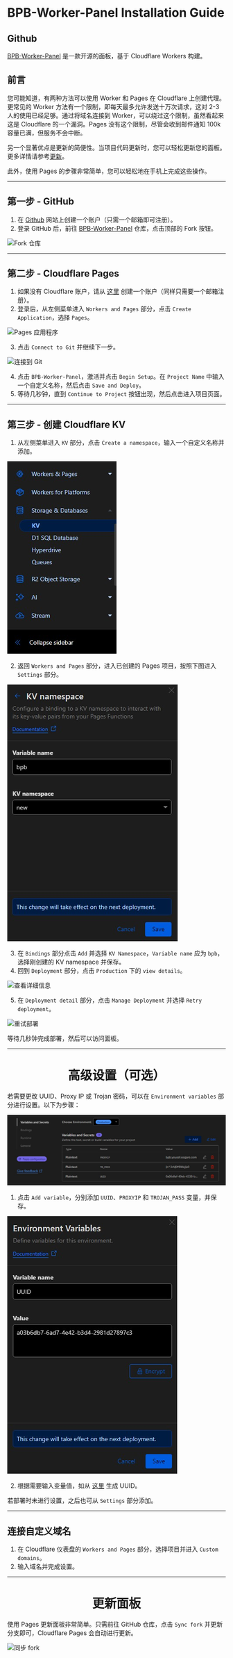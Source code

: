 # BPB-Worker-Panel Installation Guide

## Github
[BPB-Worker-Panel](https://github.com/Starry-Sky-World/BPB-Worker-Panel-Chinese) 是一款开源的面板，基于 Cloudflare Workers 构建。
## 前言
您可能知道，有两种方法可以使用 Worker 和 Pages 在 Cloudflare 上创建代理。更常见的 Worker 方法有一个限制，即每天最多允许发送十万次请求，这对 2-3 人的使用已经足够。通过将域名连接到 Worker，可以绕过这个限制，虽然看起来这是 Cloudflare 的一个漏洞。Pages 没有这个限制，尽管会收到邮件通知 100k 容量已满，但服务不会中断。

另一个显著优点是更新的简便性。当项目代码更新时，您可以轻松更新您的面板。更多详情请参考[更新](#更新)。

此外，使用 Pages 的步骤非常简单，您可以轻松地在手机上完成这些操作。

---

## 第一步 - GitHub
1. 在 [Github](https://github.com/signup) 网站上创建一个账户（只需一个邮箱即可注册）。
2. 登录 GitHub 后，前往 [BPB-Worker-Panel](https://github.com/bia-pain-bache/BPB-Worker-Panel) 仓库，点击顶部的 Fork 按钮。

![Fork 仓库](https://github.com/bia-pain-bache/BPB-Worker-Panel/blob/main/docs/assets/images/Fork_repo.jpg?raw=true)

---

## 第二步 - Cloudflare Pages
1. 如果没有 Cloudflare 账户，请从 [这里](https://dash.cloudflare.com/sign-up) 创建一个账户（同样只需要一个邮箱注册）。
2. 登录后，从左侧菜单进入 `Workers and Pages` 部分，点击 `Create Application`，选择 `Pages`。

![Pages 应用程序](https://github.com/bia-pain-bache/BPB-Worker-Panel/blob/main/docs/assets/images/Pages_application.jpg?raw=true)

3. 点击 `Connect to Git` 并继续下一步。

![连接到 Git](https://github.com/bia-pain-bache/BPB-Worker-Panel/blob/main/docs/assets/images/Connect_to_git.jpg?raw=true)

4. 点击 `BPB-Worker-Panel`，激活并点击 `Begin Setup`。在 `Project Name` 中输入一个自定义名称，然后点击 `Save and Deploy`。
5. 等待几秒钟，直到 `Continue to Project` 按钮出现，然后点击进入项目页面。

---

## 第三步 - 创建 Cloudflare KV
1. 从左侧菜单进入 `KV` 部分，点击 `Create a namespace`，输入一个自定义名称并添加。

![导航到 KV](https://github.com/bia-pain-bache/BPB-Worker-Panel/blob/main/docs/assets/images/Nav_dash_kv.jpg?raw=true)

2. 返回 `Workers and Pages` 部分，进入已创建的 Pages 项目，按照下图进入 `Settings` 部分。

![Pages 绑定 KV](https://github.com/bia-pain-bache/BPB-Worker-Panel/blob/main/docs/assets/images/Pages_bind_kv.jpg?raw=true)

3. 在 `Bindings` 部分点击 `Add` 并选择 `KV Namespace`，`Variable name` 应为 `bpb`，选择刚创建的 KV namespace 并保存。
4. 回到 `Deployment` 部分，点击 `Production` 下的 `view details`。

![查看详细信息](https://github.com/bia-pain-bache/BPB-Worker-Panel/blob/main/docs/assets/images/Pages_production_details.jpg?raw=true)

5. 在 `Deployment detail` 部分，点击 `Manage Deployment` 并选择 `Retry deployment`。

![重试部署](https://github.com/bia-pain-bache/BPB-Worker-Panel/blob/main/docs/assets/images/Pages_retry_deployment.jpg?raw=true)

等待几秒钟完成部署，然后可以访问面板。

---

<h1 align="center">高级设置（可选）</h1>

若需要更改 UUID、Proxy IP 或 Trojan 密码，可以在 `Environment variables` 部分进行设置。以下为步骤：

![环境变量](https://github.com/bia-pain-bache/BPB-Worker-Panel/blob/main/docs/assets/images/Pages_env_vars.jpg?raw=true)

1. 点击 `Add variable`，分别添加 `UUID`、`PROXYIP` 和 `TROJAN_PASS` 变量，并保存。

![添加变量](https://github.com/bia-pain-bache/BPB-Worker-Panel/blob/main/docs/assets/images/Pages_add_variables.jpg?raw=true)

2. 根据需要输入变量值，如从 [这里](https://www.uuidgenerator.net/) 生成 UUID。

若部署时未进行设置，之后也可从 `Settings` 部分添加。

---

## 连接自定义域名
1. 在 Cloudflare 仪表盘的 `Workers and Pages` 部分，选择项目并进入 `Custom domains`。
2. 输入域名并完成设置。

---

<h1 align="center">更新面板</h1>

使用 Pages 更新面板非常简单。只需前往 GitHub 仓库，点击 `Sync fork` 并更新分支即可，Cloudflare Pages 会自动进行更新。

![同步 fork](https://github.com/bia-pain-bache/BPB-Worker-Panel/blob/main/docs/assets/images/Sync_fork.jpg?raw=true)
